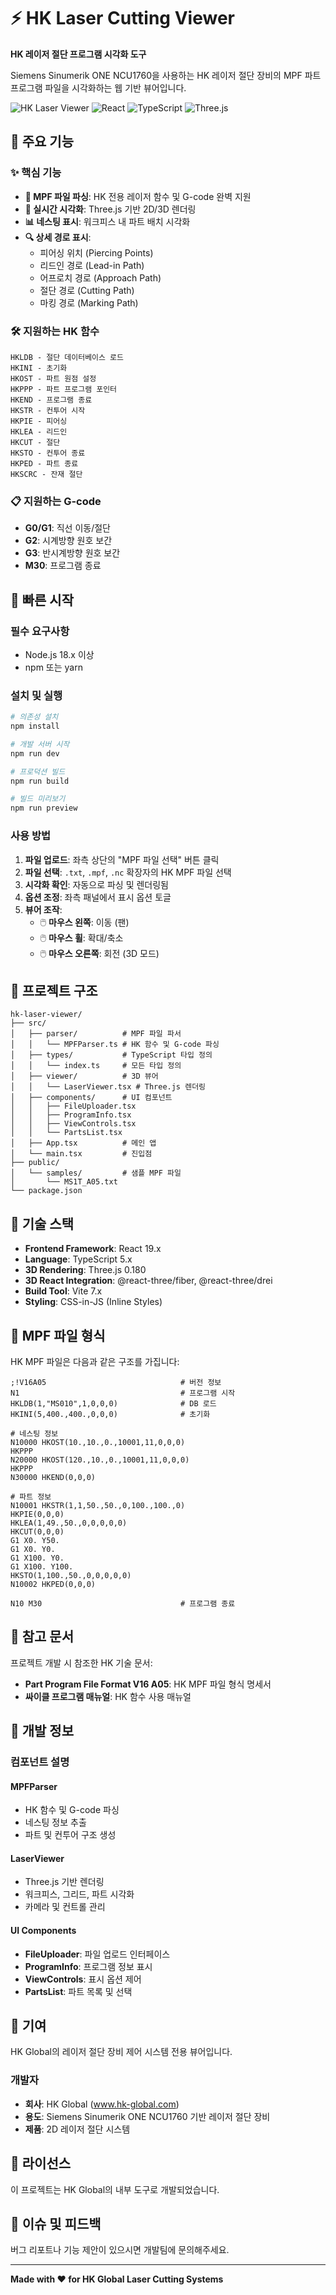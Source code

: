 # ⚡ HK Laser Cutting Viewer

**HK 레이저 절단 프로그램 시각화 도구**

Siemens Sinumerik ONE NCU1760을 사용하는 HK 레이저 절단 장비의 MPF 파트 프로그램 파일을 시각화하는 웹 기반 뷰어입니다.

![HK Laser Viewer](https://img.shields.io/badge/HK-Laser%20Viewer-blue)
![React](https://img.shields.io/badge/React-19.x-61DAFB?logo=react)
![TypeScript](https://img.shields.io/badge/TypeScript-5.x-3178C6?logo=typescript)
![Three.js](https://img.shields.io/badge/Three.js-0.180-000000?logo=three.js)

## 🎯 주요 기능

### ✨ 핵심 기능
- **📁 MPF 파일 파싱**: HK 전용 레이저 함수 및 G-code 완벽 지원
- **🎨 실시간 시각화**: Three.js 기반 2D/3D 렌더링
- **📊 네스팅 표시**: 워크피스 내 파트 배치 시각화
- **🔍 상세 경로 표시**:
  - 피어싱 위치 (Piercing Points)
  - 리드인 경로 (Lead-in Path)
  - 어프로치 경로 (Approach Path)
  - 절단 경로 (Cutting Path)
  - 마킹 경로 (Marking Path)

### 🛠️ 지원하는 HK 함수
```
HKLDB - 절단 데이터베이스 로드
HKINI - 초기화
HKOST - 파트 원점 설정
HKPPP - 파트 프로그램 포인터
HKEND - 프로그램 종료
HKSTR - 컨투어 시작
HKPIE - 피어싱
HKLEA - 리드인
HKCUT - 절단
HKSTO - 컨투어 종료
HKPED - 파트 종료
HKSCRC - 잔재 절단
```

### 📋 지원하는 G-code
- **G0/G1**: 직선 이동/절단
- **G2**: 시계방향 원호 보간
- **G3**: 반시계방향 원호 보간
- **M30**: 프로그램 종료

## 🚀 빠른 시작

### 필수 요구사항
- Node.js 18.x 이상
- npm 또는 yarn

### 설치 및 실행

```bash
# 의존성 설치
npm install

# 개발 서버 시작
npm run dev

# 프로덕션 빌드
npm run build

# 빌드 미리보기
npm run preview
```

### 사용 방법

1. **파일 업로드**: 좌측 상단의 "MPF 파일 선택" 버튼 클릭
2. **파일 선택**: `.txt`, `.mpf`, `.nc` 확장자의 HK MPF 파일 선택
3. **시각화 확인**: 자동으로 파싱 및 렌더링됨
4. **옵션 조정**: 좌측 패널에서 표시 옵션 토글
5. **뷰어 조작**:
   - 🖱️ **마우스 왼쪽**: 이동 (팬)
   - 🖱️ **마우스 휠**: 확대/축소
   - 🖱️ **마우스 오른쪽**: 회전 (3D 모드)

## 📁 프로젝트 구조

```
hk-laser-viewer/
├── src/
│   ├── parser/          # MPF 파일 파서
│   │   └── MPFParser.ts # HK 함수 및 G-code 파싱
│   ├── types/           # TypeScript 타입 정의
│   │   └── index.ts     # 모든 타입 정의
│   ├── viewer/          # 3D 뷰어
│   │   └── LaserViewer.tsx # Three.js 렌더링
│   ├── components/      # UI 컴포넌트
│   │   ├── FileUploader.tsx
│   │   ├── ProgramInfo.tsx
│   │   ├── ViewControls.tsx
│   │   └── PartsList.tsx
│   ├── App.tsx          # 메인 앱
│   └── main.tsx         # 진입점
├── public/
│   └── samples/         # 샘플 MPF 파일
│       └── MS1T_A05.txt
└── package.json
```

## 🎨 기술 스택

- **Frontend Framework**: React 19.x
- **Language**: TypeScript 5.x
- **3D Rendering**: Three.js 0.180
- **3D React Integration**: @react-three/fiber, @react-three/drei
- **Build Tool**: Vite 7.x
- **Styling**: CSS-in-JS (Inline Styles)

## 📖 MPF 파일 형식

HK MPF 파일은 다음과 같은 구조를 가집니다:

```
;!V16A05                              # 버전 정보
N1                                    # 프로그램 시작
HKLDB(1,"MS010",1,0,0,0)              # DB 로드
HKINI(5,400.,400.,0,0,0)              # 초기화

# 네스팅 정보
N10000 HKOST(10.,10.,0.,10001,11,0,0,0)
HKPPP
N20000 HKOST(120.,10.,0.,10001,11,0,0,0)
HKPPP
N30000 HKEND(0,0,0)

# 파트 정보
N10001 HKSTR(1,1,50.,50.,0,100.,100.,0)
HKPIE(0,0,0)
HKLEA(1,49.,50.,0,0,0,0,0)
HKCUT(0,0,0)
G1 X0. Y50.
G1 X0. Y0.
G1 X100. Y0.
G1 X100. Y100.
HKSTO(1,100.,50.,0,0,0,0,0)
N10002 HKPED(0,0,0)

N10 M30                               # 프로그램 종료
```

## 🎯 참고 문서

프로젝트 개발 시 참조한 HK 기술 문서:
- **Part Program File Format V16 A05**: HK MPF 파일 형식 명세서
- **싸이클 프로그램 매뉴얼**: HK 함수 사용 매뉴얼

## 🔧 개발 정보

### 컴포넌트 설명

#### MPFParser
- HK 함수 및 G-code 파싱
- 네스팅 정보 추출
- 파트 및 컨투어 구조 생성

#### LaserViewer
- Three.js 기반 렌더링
- 워크피스, 그리드, 파트 시각화
- 카메라 및 컨트롤 관리

#### UI Components
- **FileUploader**: 파일 업로드 인터페이스
- **ProgramInfo**: 프로그램 정보 표시
- **ViewControls**: 표시 옵션 제어
- **PartsList**: 파트 목록 및 선택

## 🤝 기여

HK Global의 레이저 절단 장비 제어 시스템 전용 뷰어입니다.

### 개발자
- **회사**: HK Global (www.hk-global.com)
- **용도**: Siemens Sinumerik ONE NCU1760 기반 레이저 절단 장비
- **제품**: 2D 레이저 절단 시스템

## 📄 라이선스

이 프로젝트는 HK Global의 내부 도구로 개발되었습니다.

## 🐛 이슈 및 피드백

버그 리포트나 기능 제안이 있으시면 개발팀에 문의해주세요.

---

**Made with ❤️ for HK Global Laser Cutting Systems**
